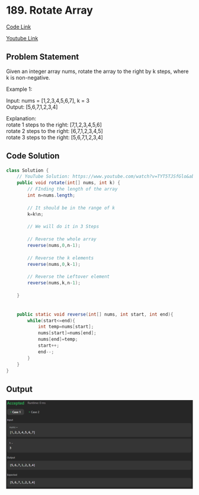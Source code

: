 # 189. Rotate Array

[Code Link](https://leetcode.com/problems/rotate-array/description/)

[Youtube Link](https://www.youtube.com/watch?v=TYT5TJSfGlo&ab_channel=Technosage)

## Problem Statement

Given an integer array nums, rotate the array to the right by k steps, where k is non-negative.

Example 1:

Input: nums = [1,2,3,4,5,6,7], k = 3 </br>
Output: [5,6,7,1,2,3,4]</br>

Explanation:</br>
rotate 1 steps to the right: [7,1,2,3,4,5,6]</br>
rotate 2 steps to the right: [6,7,1,2,3,4,5]</br>
rotate 3 steps to the right: [5,6,7,1,2,3,4]</br>

## Code Solution

```java
class Solution {
    // YouTube Solution: https://www.youtube.com/watch?v=TYT5TJSfGlo&ab_channel=Technosage
    public void rotate(int[] nums, int k) {
        // FInding the length of the array
        int n=nums.length;
        
        // It should be in the range of k
        k=k%n;
        
        // We will do it in 3 Steps
        
        // Reverse the whole array
        reverse(nums,0,n-1);

        // Reverse the k elements
        reverse(nums,0,k-1);

        // Reverse the Leftover element
        reverse(nums,k,n-1);

    }


    public static void reverse(int[] nums, int start, int end){
        while(start<=end){
            int temp=nums[start];
            nums[start]=nums[end];
            nums[end]=temp;
            start++;
            end--;
        }
    }
}
```

## Output

![Output](image-25.png)
